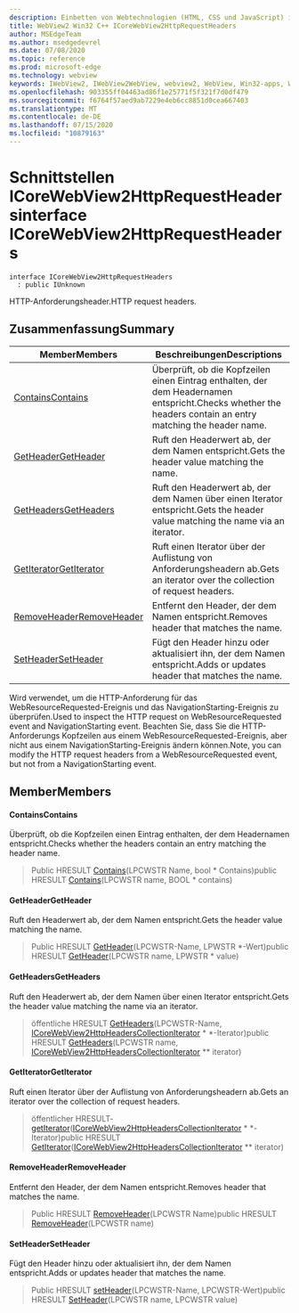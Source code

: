 ```yaml
---
description: Einbetten von Webtechnologien (HTML, CSS und JavaScript) in ihre systemeigenen Anwendungen mit dem Microsoft Edge WebView2-Steuerelement
title: WebView2 Win32 C++ ICoreWebView2HttpRequestHeaders
author: MSEdgeTeam
ms.author: msedgedevrel
ms.date: 07/08/2020
ms.topic: reference
ms.prod: microsoft-edge
ms.technology: webview
keywords: IWebView2, IWebView2WebView, webview2, WebView, Win32-apps, Win32, Edge, ICoreWebView2, ICoreWebView2Controller, Browser-Steuerelement, Edge-HTML, ICoreWebView2HttpRequestHeaders
ms.openlocfilehash: 903355ff04463ad86f1e25771f5f321f7d0df479
ms.sourcegitcommit: f6764f57aed9ab7229e4eb6cc8851d0cea667403
ms.translationtype: MT
ms.contentlocale: de-DE
ms.lasthandoff: 07/15/2020
ms.locfileid: "10879163"
---
```

# <span data-ttu-id="47aef-104">Schnittstellen ICoreWebView2HttpRequestHeaders</span><span class="sxs-lookup"><span data-stu-id="47aef-104">interface ICoreWebView2HttpRequestHeaders</span></span> 

```
interface ICoreWebView2HttpRequestHeaders
  : public IUnknown
```

<span data-ttu-id="47aef-105">HTTP-Anforderungsheader.</span><span class="sxs-lookup"><span data-stu-id="47aef-105">HTTP request headers.</span></span>

## <span data-ttu-id="47aef-106">Zusammenfassung</span><span class="sxs-lookup"><span data-stu-id="47aef-106">Summary</span></span>

 <span data-ttu-id="47aef-107">Member</span><span class="sxs-lookup"><span data-stu-id="47aef-107">Members</span></span>                        | <span data-ttu-id="47aef-108">Beschreibungen</span><span class="sxs-lookup"><span data-stu-id="47aef-108">Descriptions</span></span>
--------------------------------|---------------------------------------------
[<span data-ttu-id="47aef-109">Contains</span><span class="sxs-lookup"><span data-stu-id="47aef-109">Contains</span></span>](#contains) | <span data-ttu-id="47aef-110">Überprüft, ob die Kopfzeilen einen Eintrag enthalten, der dem Headernamen entspricht.</span><span class="sxs-lookup"><span data-stu-id="47aef-110">Checks whether the headers contain an entry matching the header name.</span></span>
[<span data-ttu-id="47aef-111">GetHeader</span><span class="sxs-lookup"><span data-stu-id="47aef-111">GetHeader</span></span>](#getheader) | <span data-ttu-id="47aef-112">Ruft den Headerwert ab, der dem Namen entspricht.</span><span class="sxs-lookup"><span data-stu-id="47aef-112">Gets the header value matching the name.</span></span>
[<span data-ttu-id="47aef-113">GetHeaders</span><span class="sxs-lookup"><span data-stu-id="47aef-113">GetHeaders</span></span>](#getheaders) | <span data-ttu-id="47aef-114">Ruft den Headerwert ab, der dem Namen über einen Iterator entspricht.</span><span class="sxs-lookup"><span data-stu-id="47aef-114">Gets the header value matching the name via an iterator.</span></span>
[<span data-ttu-id="47aef-115">GetIterator</span><span class="sxs-lookup"><span data-stu-id="47aef-115">GetIterator</span></span>](#getiterator) | <span data-ttu-id="47aef-116">Ruft einen Iterator über der Auflistung von Anforderungsheadern ab.</span><span class="sxs-lookup"><span data-stu-id="47aef-116">Gets an iterator over the collection of request headers.</span></span>
[<span data-ttu-id="47aef-117">RemoveHeader</span><span class="sxs-lookup"><span data-stu-id="47aef-117">RemoveHeader</span></span>](#removeheader) | <span data-ttu-id="47aef-118">Entfernt den Header, der dem Namen entspricht.</span><span class="sxs-lookup"><span data-stu-id="47aef-118">Removes header that matches the name.</span></span>
[<span data-ttu-id="47aef-119">SetHeader</span><span class="sxs-lookup"><span data-stu-id="47aef-119">SetHeader</span></span>](#setheader) | <span data-ttu-id="47aef-120">Fügt den Header hinzu oder aktualisiert ihn, der dem Namen entspricht.</span><span class="sxs-lookup"><span data-stu-id="47aef-120">Adds or updates header that matches the name.</span></span>

<span data-ttu-id="47aef-121">Wird verwendet, um die HTTP-Anforderung für das WebResourceRequested-Ereignis und das NavigationStarting-Ereignis zu überprüfen.</span><span class="sxs-lookup"><span data-stu-id="47aef-121">Used to inspect the HTTP request on WebResourceRequested event and NavigationStarting event.</span></span> <span data-ttu-id="47aef-122">Beachten Sie, dass Sie die HTTP-Anforderungs Kopfzeilen aus einem WebResourceRequested-Ereignis, aber nicht aus einem NavigationStarting-Ereignis ändern können.</span><span class="sxs-lookup"><span data-stu-id="47aef-122">Note, you can modify the HTTP request headers from a WebResourceRequested event, but not from a NavigationStarting event.</span></span>

## <span data-ttu-id="47aef-123">Member</span><span class="sxs-lookup"><span data-stu-id="47aef-123">Members</span></span>

#### <span data-ttu-id="47aef-124">Contains</span><span class="sxs-lookup"><span data-stu-id="47aef-124">Contains</span></span> 

<span data-ttu-id="47aef-125">Überprüft, ob die Kopfzeilen einen Eintrag enthalten, der dem Headernamen entspricht.</span><span class="sxs-lookup"><span data-stu-id="47aef-125">Checks whether the headers contain an entry matching the header name.</span></span>

> <span data-ttu-id="47aef-126">Public HRESULT [Contains](#contains)(LPCWSTR Name, bool \* Contains)</span><span class="sxs-lookup"><span data-stu-id="47aef-126">public HRESULT [Contains](#contains)(LPCWSTR name, BOOL \* contains)</span></span>

#### <span data-ttu-id="47aef-127">GetHeader</span><span class="sxs-lookup"><span data-stu-id="47aef-127">GetHeader</span></span> 

<span data-ttu-id="47aef-128">Ruft den Headerwert ab, der dem Namen entspricht.</span><span class="sxs-lookup"><span data-stu-id="47aef-128">Gets the header value matching the name.</span></span>

> <span data-ttu-id="47aef-129">Public HRESULT [GetHeader](#getheader)(LPCWSTR-Name, LPWSTR \*-Wert)</span><span class="sxs-lookup"><span data-stu-id="47aef-129">public HRESULT [GetHeader](#getheader)(LPCWSTR name, LPWSTR \* value)</span></span>

#### <span data-ttu-id="47aef-130">GetHeaders</span><span class="sxs-lookup"><span data-stu-id="47aef-130">GetHeaders</span></span> 

<span data-ttu-id="47aef-131">Ruft den Headerwert ab, der dem Namen über einen Iterator entspricht.</span><span class="sxs-lookup"><span data-stu-id="47aef-131">Gets the header value matching the name via an iterator.</span></span>

> <span data-ttu-id="47aef-132">öffentliche HRESULT [GetHeaders](#getheaders)(LPCWSTR-Name, [ICoreWebView2HttpHeadersCollectionIterator](icorewebview2httpheaderscollectioniterator.md) \* \*-Iterator)</span><span class="sxs-lookup"><span data-stu-id="47aef-132">public HRESULT [GetHeaders](#getheaders)(LPCWSTR name, [ICoreWebView2HttpHeadersCollectionIterator](icorewebview2httpheaderscollectioniterator.md) \*\* iterator)</span></span>

#### <span data-ttu-id="47aef-133">GetIterator</span><span class="sxs-lookup"><span data-stu-id="47aef-133">GetIterator</span></span> 

<span data-ttu-id="47aef-134">Ruft einen Iterator über der Auflistung von Anforderungsheadern ab.</span><span class="sxs-lookup"><span data-stu-id="47aef-134">Gets an iterator over the collection of request headers.</span></span>

> <span data-ttu-id="47aef-135">öffentlicher HRESULT- [getIterator](#getiterator)([ICoreWebView2HttpHeadersCollectionIterator](icorewebview2httpheaderscollectioniterator.md) \* \*-Iterator)</span><span class="sxs-lookup"><span data-stu-id="47aef-135">public HRESULT [GetIterator](#getiterator)([ICoreWebView2HttpHeadersCollectionIterator](icorewebview2httpheaderscollectioniterator.md) \*\* iterator)</span></span>

#### <span data-ttu-id="47aef-136">RemoveHeader</span><span class="sxs-lookup"><span data-stu-id="47aef-136">RemoveHeader</span></span> 

<span data-ttu-id="47aef-137">Entfernt den Header, der dem Namen entspricht.</span><span class="sxs-lookup"><span data-stu-id="47aef-137">Removes header that matches the name.</span></span>

> <span data-ttu-id="47aef-138">Public HRESULT [RemoveHeader](#removeheader)(LPCWSTR Name)</span><span class="sxs-lookup"><span data-stu-id="47aef-138">public HRESULT [RemoveHeader](#removeheader)(LPCWSTR name)</span></span>

#### <span data-ttu-id="47aef-139">SetHeader</span><span class="sxs-lookup"><span data-stu-id="47aef-139">SetHeader</span></span> 

<span data-ttu-id="47aef-140">Fügt den Header hinzu oder aktualisiert ihn, der dem Namen entspricht.</span><span class="sxs-lookup"><span data-stu-id="47aef-140">Adds or updates header that matches the name.</span></span>

> <span data-ttu-id="47aef-141">Public HRESULT [setHeader](#setheader)(LPCWSTR-Name, LPCWSTR-Wert)</span><span class="sxs-lookup"><span data-stu-id="47aef-141">public HRESULT [SetHeader](#setheader)(LPCWSTR name, LPCWSTR value)</span></span>

